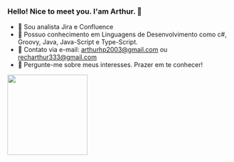 ### Hello! Nice to meet you. I'am Arthur. 👋

- 🔭 Sou analista Jira e Confluence 
- 🔭 Possuo conhecimento em Linguagens de Desenvolvimento como c#, Groovy, Java, Java-Script e Type-Script.
- 👯 Contato via e-mail: arthurhp2003@gmail.com ou recharthur333@gmail.com
- 💬 Pergunte-me sobre meus interesses. Prazer em te conhecer!

<div>
  <a href="https://github.com/arthur1786">
  <img height="180em" src="https://github-readme-stats.vercel.app/api?username=arthur1786&show_icons=true&theme=white&include_all_commits=true&count_private=true"/>
  
</div>
  

